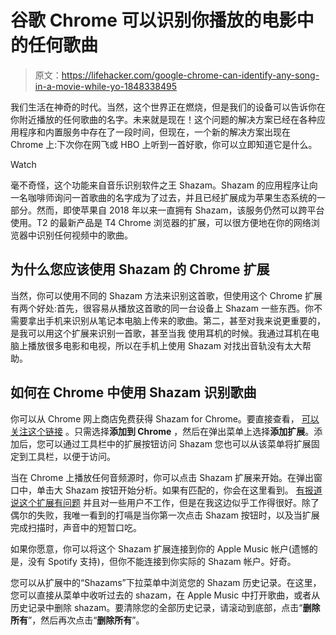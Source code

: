 # 谷歌 Chrome 可以识别你播放的电影中的任何歌曲

> 原文：<https://lifehacker.com/google-chrome-can-identify-any-song-in-a-movie-while-yo-1848338495>

我们生活在神奇的时代。当然，这个世界正在燃烧，但是我们的设备可以告诉你在你附近播放的任何歌曲的名字。未来就是现在！这个问题的解决方案已经在各种应用程序和内置服务中存在了一段时间，但现在，一个新的解决方案出现在 Chrome 上:下次你在网飞或 HBO 上听到一首好歌，你可以立即知道它是什么。

Watch

毫不奇怪，这个功能来自音乐识别软件之王 Shazam。Shazam 的应用程序让向一名咖啡师询问一首歌曲的名字成为了过去，并且已经扩展成为苹果生态系统的一部分。然而，即使苹果自 2018 年以来一直拥有 Shazam，该服务仍然可以跨平台使用。T2 的最新产品是 T4 Chrome 浏览器的扩展，可以很方便地在你的网络浏览器中识别任何视频中的歌曲。

## 为什么您应该使用 Shazam 的 Chrome 扩展

当然，你可以使用不同的 Shazam 方法来识别这首歌，但使用这个 Chrome 扩展有两个好处:首先，很容易从播放这首歌的同一台设备上 Shazam 一些东西。你不需要拿出手机来识别从笔记本电脑上传来的歌曲。第二，甚至对我来说更重要的，是我可以用这个扩展来识别一首歌，甚至当我 使用耳机的时候。我通过耳机在电脑上播放很多电影和电视，所以在手机上使用 Shazam 对找出音轨没有太大帮助。

## 如何在 Chrome 中使用 Shazam 识别歌曲

你可以从 Chrome 网上商店免费获得 Shazam for Chrome。要直接查看， [可以关注这个链接](https://chrome.google.com/webstore/detail/shazam/mmioliijnhnoblpgimnlajmefafdfilb/) 。只需选择**添加到 Chrome** ，然后在弹出菜单上选择**添加扩展**。添加后，您可以通过工具栏中的扩展按钮访问 Shazam 您也可以从该菜单将扩展固定到工具栏，以便于访问。

当在 Chrome 上播放任何音频源时，你可以点击 Shazam 扩展来开始。在弹出窗口中，单击大 Shazam 按钮开始分析。如果有匹配的，你会在这里看到。 [有报道说这个扩展有问题](https://9to5google.com/2022/01/10/shazam-chrome-extension/) 并且对一些用户不工作，但是在我这边似乎工作得很好。除了偶尔的失败，我唯一看到的打嗝是当你第一次点击 Shazam 按钮时，以及当扩展完成扫描时，声音中的短暂口吃。

如果你愿意，你可以将这个 Shazam 扩展连接到你的 Apple Music 帐户(遗憾的是，没有 Spotify 支持)，但你不能连接到你实际的 Shazam 帐户。好奇。

您可以从扩展中的“Shazams”下拉菜单中浏览您的 Shazam 历史记录。在这里，您可以直接从菜单中收听过去的 shazam，在 Apple Music 中打开歌曲，或者从历史记录中删除 shazam。要清除您的全部历史记录，请滚动到底部，点击“**删除所有**”，然后再次点击“**删除所有**”。